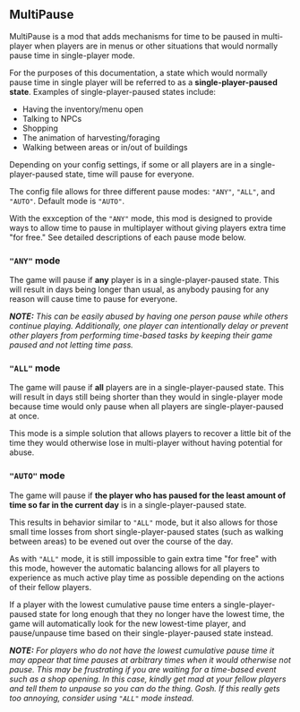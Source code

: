 ﻿## MultiPause
MultiPause is a mod that adds mechanisms for time to be paused in multi-player when players are in menus or other situations that would normally pause time in single-player mode.

For the purposes of this documentation, a state which would normally pause time in single player will be referred to as a **single-player-paused state**. Examples of
single-player-paused states include:

* Having the inventory/menu open
* Talking to NPCs
* Shopping
* The animation of harvesting/foraging
* Walking between areas or in/out of buildings

Depending on your config settings, if some or all players are in a single-player-paused state, time will pause for everyone.

The config file allows for three different pause modes: `"ANY"`, `"ALL"`, and `"AUTO"`. Default mode is `"AUTO"`.

With the exxception of the `"ANY"` mode, this mod is designed to provide ways to allow time to pause in multiplayer without giving players extra time "for free."
See detailed descriptions of each pause mode below.


### `"ANY"` mode
The game will pause if **any** player is in a single-player-paused state. This will result in days being longer than usual, as anybody pausing for any reason will cause time to
pause for everyone.

_**NOTE:** This can be easily abused by having one person pause while others continue playing. Additionally, one player can intentionally delay or prevent other players from
performing time-based tasks by keeping their game paused and not letting time pass._

### `"ALL"` mode
The game will pause if **all** players are in a single-player-paused state. This will result in days still being shorter than they would in single-player mode because time would
only pause when all players are single-player-paused at once.

This mode is a simple solution that allows players to recover a little bit of the time they would otherwise lose in multi-player without having potential for abuse.

### `"AUTO"` mode
The game will pause if **the player who has paused for the least amount of time so far in the current day** is in a single-player-paused state.

This results in behavior similar to `"ALL"` mode, but it also allows for those small time losses from short single-player-paused states (such as walking between areas) to be
evened out over the course of the day.

As with `"ALL"` mode, it is still impossible to gain extra time "for free" with this mode, however the automatic balancing allows for all players to experience as much active play
time as possible depending on the actions of their fellow players.

If a player with the lowest cumulative pause time enters a single-player-paused state for long enough that they no longer have the lowest time, the game will automatically look
for the new lowest-time player, and pause/unpause time based on their single-player-paused state instead.

_**NOTE:** For players who do not have the lowest cumulative pause time it may appear that time pauses at arbitrary times when it would otherwise not pause.
This may be frustrating if you are waiting for a time-based event such as a shop opening. In this case, kindly get mad at your fellow players and tell them to unpause so you can
do the thing. Gosh. If this really gets too annoying, consider using `"ALL"` mode instead._